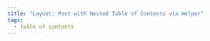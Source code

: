 ```yaml
---
title: "Layout: Post with Nested Table of Contents via Helper"
tags:
  - table of contents
---
```


